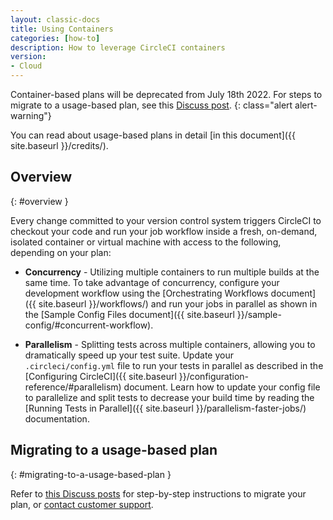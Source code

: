 ```yaml
---
layout: classic-docs
title: Using Containers
categories: [how-to]
description: How to leverage CircleCI containers
version:
- Cloud
---
```


Container-based plans will be deprecated from July 18th 2022. For steps to migrate to a usage-based plan, see this [Discuss post](https://discuss.circleci.com/t/migrating-from-a-container-paid-plan-to-a-usage-based-plan/42938/1).
{: class="alert alert-warning"}

You can read about usage-based plans in detail [in this document]({{ site.baseurl }}/credits/).

## Overview
{: #overview }

Every change committed to your version control system triggers CircleCI to checkout your code and run your job workflow inside a fresh, on-demand, isolated container or virtual machine with access to the following, depending on your plan:

- **Concurrency** - Utilizing multiple containers to run multiple builds at the same time. To take advantage of concurrency, configure your development workflow using the [Orchestrating Workflows document]({{ site.baseurl }}/workflows/) and run your jobs in parallel as shown in the [Sample Config Files document]({{ site.baseurl }}/sample-config/#concurrent-workflow).

- **Parallelism** - Splitting tests across multiple containers, allowing you to dramatically speed up your test suite. Update your `.circleci/config.yml` file to run your tests in parallel as described in the [Configuring CircleCI]({{ site.baseurl }}/configuration-reference/#parallelism) document. Learn how to update your config file to parallelize and split tests to decrease your build time by reading the [Running Tests in Parallel]({{ site.baseurl }}/parallelism-faster-jobs/) documentation.

## Migrating to a usage-based plan
{: #migrating-to-a-usage-based-plan }

Refer to [this Discuss posts](https://discuss.circleci.com/t/migrating-from-a-container-paid-plan-to-a-usage-based-plan/42938/1) for step-by-step instructions to migrate your plan, or [contact customer support](mailto:cs@circleci.com).
